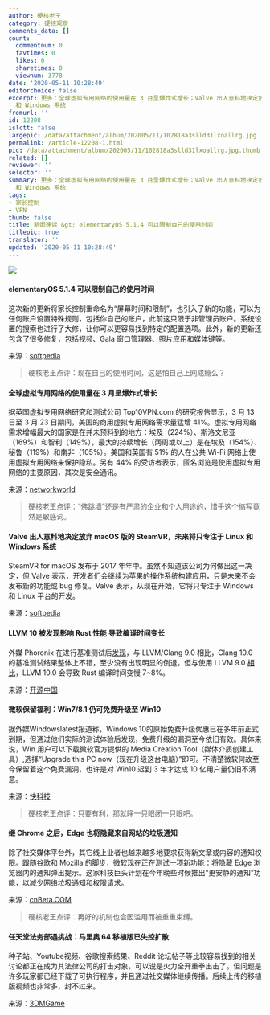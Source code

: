 ```yaml
---
author: 硬核老王
category: 硬核观察
comments_data: []
count:
  commentnum: 0
  favtimes: 0
  likes: 0
  sharetimes: 0
  viewnum: 3778
date: '2020-05-11 10:28:49'
editorchoice: false
excerpt: 更多：全球虚拟专用网络的使用量在 3 月呈爆炸式增长；Valve 出人意料地决定放弃 macOS 版的 SteamVR，未来将只专注于 Linux
  和 Windows 系统
fromurl: ''
id: 12208
islctt: false
largepic: /data/attachment/album/202005/11/102818a3slld31lxoallrg.jpg
permalink: /article-12208-1.html
pic: /data/attachment/album/202005/11/102818a3slld31lxoallrg.jpg.thumb.jpg
related: []
reviewer: ''
selector: ''
summary: 更多：全球虚拟专用网络的使用量在 3 月呈爆炸式增长；Valve 出人意料地决定放弃 macOS 版的 SteamVR，未来将只专注于 Linux
  和 Windows 系统
tags:
- 家长控制
- VPN
thumb: false
title: 新闻速读 &gt; elementaryOS 5.1.4 可以限制自己的使用时间
titlepic: true
translator: ''
updated: '2020-05-11 10:28:49'
---
```


![](/data/attachment/album/202005/11/102818a3slld31lxoallrg.jpg)


#### elementaryOS 5.1.4 可以限制自己的使用时间


这次新的更新将家长控制重命名为“屏幕时间和限制”，也引入了新的功能，可以为任何账户设置特殊规则，包括你自己的账户，此前这只限于非管理员账户。系统设置的搜索也进行了大修，让你可以更容易找到特定的配置选项。此外，新的更新还包含了很多修复，包括视频、Gala 窗口管理器、照片应用和媒体键等。


来源：[softpedia](https://news.softpedia.com/news/elementaryos-5-1-4-is-a-massive-update-new-features-announced-529880.shtml)



> 
> 硬核老王点评：现在自己的使用时间，这是怕自己上网成瘾么？
> 
> 
> 


#### 全球虚拟专用网络的使用量在 3 月呈爆炸式增长


据英国虚拟专用网络研究和测试公司 Top10VPN.com 的研究报告显示，3 月 13 日至 3 月 23 日期间，美国的商用虚拟专用网络需求量猛增 41%。虚拟专用网络需求增幅最大的国家是在并未预料到的地方：埃及（224%）、斯洛文尼亚（169%）和智利（149%），最大的持续增长（两周或以上）是在埃及（154%）、秘鲁（119%）和南非（105%）。美国和英国有 51% 的人在公共 Wi-Fi 网络上使用虚拟专用网络来保护隐私。另有 44% 的受访者表示，匿名浏览是使用虚拟专用网络的主要原因，其次是安全通讯。


来源：[networkworld](https://www.networkworld.com/article/3542032/global-vpn-use-exploded-in-march.html)



> 
> 硬核老王点评：“佛跳墙”还是有严肃的企业和个人用途的，惜乎这个缩写竟然是敏感词。
> 
> 
> 


#### Valve 出人意料地决定放弃 macOS 版的 SteamVR，未来将只专注于 Linux 和 Windows 系统


SteamVR for macOS 发布于 2017 年年中。虽然不知道该公司为何做出这一决定，但 Valve 表示，开发者们会继续为苹果的操作系统构建应用，只是未来不会发布新的功能或 bug 修复。Valve 表示，从现在开始，它将只专注于 Windows 和 Linux 平台的开发。


来源：[softpedia](https://news.softpedia.com/news/valve-drops-steamvr-for-macos-as-linux-and-windows-now-the-key-focus-529884.shtml)


#### LLVM 10 被发现影响 Rust 性能 导致编译时间变长


外媒 Phoronix 在进行基准测试后[发现](https://www.phoronix.com/scan.php?page=news_item&px=Rust-Hurt-On-LLVM-10)，与 LLVM/Clang 9.0 相比，Clang 10.0 的基准测试结果整体上不错，至少没有出现明显的倒退。但与使用 LLVM 9.0 [相比](https://lists.llvm.org/pipermail/llvm-dev/2020-May/141482.html)，LLVM 10.0 会导致 Rust 编译时间变慢 7~8%。


来源：[开源中国](https://www.oschina.net/news/115541/rust-hurt-on-llvm-10)


#### 微软保留福利：Win7/8.1 仍可免费升级至 Win10


据外媒Windowslatest报道称，Windows 10的原始免费升级优惠已在多年前正式到期，但通过他们实际的测试体验后发现，免费升级的漏洞至今依旧有效。具体来说，Win 用户可以下载微软官方提供的 Media Creation Tool（媒体介质创建工具）,选择“Upgrade this PC now（现在升级这台电脑）”即可。不清楚微软何故至今保留着这个免费漏洞，也许是对 Win10 迟到 3 年才达成 10 亿用户量仍旧不满意。


来源：[快科技](https://www.cnbeta.com/articles/tech/977369.htm)



> 
> 硬核老王点评：只要有利，那就睁一只眼闭一只眼吧。
> 
> 
> 


#### 继 Chrome 之后，Edge 也将隐藏来自网站的垃圾通知


除了社交媒体平台外，其它线上业者也越来越多地要求获得新文章或内容的通知权限。跟随谷歌和 Mozilla 的脚步，微软现在正在测试一项新功能：将隐藏 Edge 浏览器内的通知弹出提示。这家科技巨头计划在今年晚些时候推出“更安静的通知”功能，以减少网络垃圾通知和权限请求。


来源：[cnBeta.COM](https://www.cnbeta.com/articles/tech/977297.htm)



> 
> 硬核老王点评：再好的机制也会因滥用而被重重束缚。
> 
> 
> 


#### 任天堂法务部遇挑战：马里奥 64 移植版已失控扩散


种子站、Youtube视频、谷歌搜索结果、Reddit 论坛帖子等比较容易找到的相关讨论都正在成为其法律公司的打击对象，可以说是火力全开重拳出击了。但问题是许多玩家都已经下载了可执行程序，并且通过社交媒体继续传播。后续上传的移植版视频也非常多，封不过来。


来源：[3DMGame](https://hot.cnbeta.com/articles/game/977249.htm)